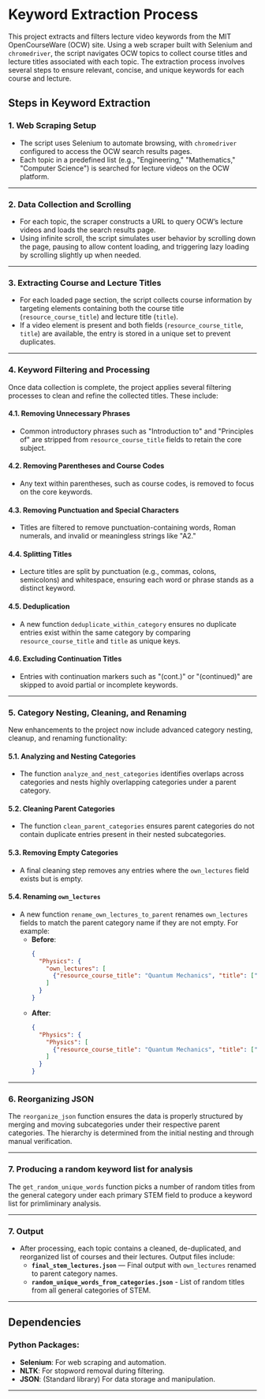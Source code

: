 # Keyword Extraction Process

This project extracts and filters lecture video keywords from the MIT OpenCourseWare (OCW) site. Using a web scraper built with Selenium and `chromedriver`, the script navigates OCW topics to collect course titles and lecture titles associated with each topic. The extraction process involves several steps to ensure relevant, concise, and unique keywords for each course and lecture.

## Steps in Keyword Extraction

### 1. **Web Scraping Setup**
- The script uses Selenium to automate browsing, with `chromedriver` configured to access the OCW search results pages.
- Each topic in a predefined list (e.g., "Engineering," "Mathematics," "Computer Science") is searched for lecture videos on the OCW platform.

---

### 2. **Data Collection and Scrolling**
- For each topic, the scraper constructs a URL to query OCW’s lecture videos and loads the search results page.
- Using infinite scroll, the script simulates user behavior by scrolling down the page, pausing to allow content loading, and triggering lazy loading by scrolling slightly up when needed.

---

### 3. **Extracting Course and Lecture Titles**
- For each loaded page section, the script collects course information by targeting elements containing both the course title (`resource_course_title`) and lecture title (`title`).
- If a video element is present and both fields (`resource_course_title`, `title`) are available, the entry is stored in a unique set to prevent duplicates.

---

### 4. **Keyword Filtering and Processing**
Once data collection is complete, the project applies several filtering processes to clean and refine the collected titles. These include:

#### **4.1. Removing Unnecessary Phrases**
- Common introductory phrases such as "Introduction to" and "Principles of" are stripped from `resource_course_title` fields to retain the core subject.

#### **4.2. Removing Parentheses and Course Codes**
- Any text within parentheses, such as course codes, is removed to focus on the core keywords.

#### **4.3. Removing Punctuation and Special Characters**
- Titles are filtered to remove punctuation-containing words, Roman numerals, and invalid or meaningless strings like "A2."

#### **4.4. Splitting Titles**
- Lecture titles are split by punctuation (e.g., commas, colons, semicolons) and whitespace, ensuring each word or phrase stands as a distinct keyword.

#### **4.5. Deduplication**
- A new function `deduplicate_within_category` ensures no duplicate entries exist within the same category by comparing `resource_course_title` and `title` as unique keys.

#### **4.6. Excluding Continuation Titles**
- Entries with continuation markers such as "(cont.)" or "(continued)" are skipped to avoid partial or incomplete keywords.

---

### 5. **Category Nesting, Cleaning, and Renaming**
New enhancements to the project now include advanced category nesting, cleanup, and renaming functionality:

#### **5.1. Analyzing and Nesting Categories**
- The function `analyze_and_nest_categories` identifies overlaps across categories and nests highly overlapping categories under a parent category.

#### **5.2. Cleaning Parent Categories**
- The function `clean_parent_categories` ensures parent categories do not contain duplicate entries present in their nested subcategories.

#### **5.3. Removing Empty Categories**
- A final cleaning step removes any entries where the `own_lectures` field exists but is empty.

#### **5.4. Renaming `own_lectures`**
- A new function `rename_own_lectures_to_parent` renames `own_lectures` fields to match the parent category name if they are not empty. For example:
  - **Before**: 
    ```json
    {
      "Physics": {
        "own_lectures": [
          {"resource_course_title": "Quantum Mechanics", "title": ["Wave Functions"]}
        ]
      }
    }
    ```
  - **After**:
    ```json
    {
      "Physics": {
        "Physics": [
          {"resource_course_title": "Quantum Mechanics", "title": ["Wave Functions"]}
        ]
      }
    }
    ```

---
### 6. **Reorganizing JSON**
The `reorganize_json` function ensures the data is properly structured by merging and moving subcategories under their respective parent categories. The hierarchy is determined from the initial nesting and through manual verification. 

---
### 7. **Producing a random keyword list for analysis**
The `get_random_unique_words` function picks a number of random titles from the general category under each primary STEM field to produce a keyword list for primliminary analysis. 

---

### 7. **Output**
- After processing, each topic contains a cleaned, de-duplicated, and reorganized list of courses and their lectures. Output files include:
  - **`final_stem_lectures.json`** — Final output with `own_lectures` renamed to parent category names.
  - **`random_unique_words_from_categories.json`** - List of random titles from all general categories of STEM. 

---


## Dependencies

### Python Packages:
- **Selenium**: For web scraping and automation.
- **NLTK**: For stopword removal during filtering.
- **JSON**: (Standard library) For data storage and manipulation.

---

